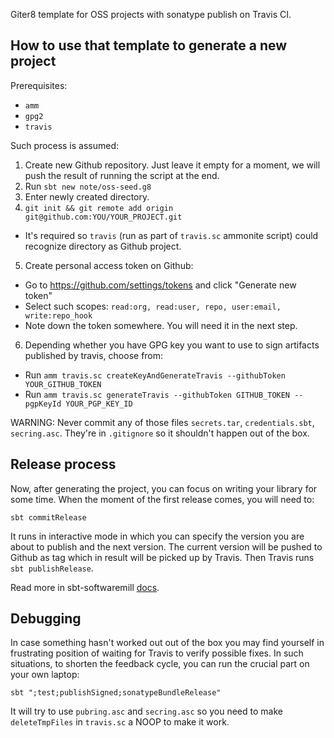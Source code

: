 Giter8 template for OSS projects with sonatype publish on Travis CI.

## How to use that template to generate a new project

Prerequisites:

  * `amm`
  * `gpg2`
  * `travis`

Such process is assumed:

1. Create new Github repository. Just leave it empty for a moment, we will push the result of running the script at the end.
2. Run `sbt new note/oss-seed.g8`
3. Enter newly created directory.
4. `git init && git remote add origin git@github.com:YOU/YOUR_PROJECT.git`
  * It's required so `travis` (run as part of `travis.sc` ammonite script) could recognize directory as Github project.
5. Create personal access token on Github:
  * Go to https://github.com/settings/tokens and click "Generate new token"
  * Select such scopes: `read:org, read:user, repo, user:email, write:repo_hook`
  * Note down the token somewhere. You will need it in the next step.
6. Depending whether you have GPG key you want to use to sign artifacts published by travis, choose from:
  * Run `amm travis.sc createKeyAndGenerateTravis --githubToken YOUR_GITHUB_TOKEN`
  * Run `amm travis.sc generateTravis --githubToken GITHUB_TOKEN --pgpKeyId YOUR_PGP_KEY_ID`

WARNING: Never commit any of those files `secrets.tar`, `credentials.sbt`, `secring.asc`. They're in `.gitignore` so it shouldn't happen out of the box.

## Release process

Now, after generating the project, you can focus on writing your library for some time. When the moment of the first release comes, you will need to:

```
sbt commitRelease
```

It runs in interactive mode in which you can specify the version you are about to publish and the next version. The current version will be pushed to Github as tag which in result will be picked up by Travis. Then Travis runs `sbt publishRelease`.

Read more in sbt-softwaremill [docs](https://github.com/softwaremill/sbt-softwaremill#releasing-your-library-using-travis).

## Debugging

In case something hasn't worked out out of the box you may find yourself in frustrating position of waiting for Travis to verify possible fixes.
In such situations, to shorten the feedback cycle, you can run the crucial part on your own laptop:

```
sbt ";test;publishSigned;sonatypeBundleRelease"
```

It will try to use `pubring.asc` and `secring.asc` so you need to make `deleteTmpFiles` in `travis.sc` a NOOP to make it work.
